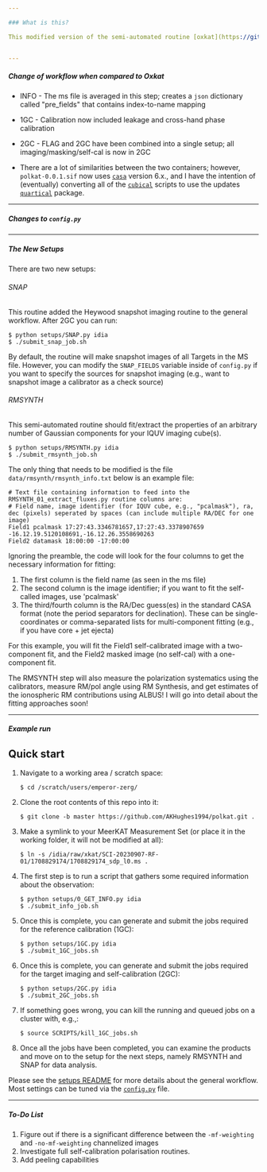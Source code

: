 ```yaml
--- 

### What is this?

This modified version of the semi-automated routine [oxkat](https://github.com/IanHeywood/oxkat) includes polarisation calibration and imaging. This assumes you are familiar with the oxkat workflow:


---
```

##### Change of workflow when compared to Oxkat

* INFO - The ms file is averaged in this step; creates a `json` dictionary called "pre_fields" that contains index-to-name mapping
* 1GC  - Calibration now included leakage and cross-hand phase calibration
* 2GC  - FLAG and 2GC have been combined into a single setup; all imaging/masking/self-cal is now in 2GC

    

* There are a lot of similarities between the two containers; however, `polkat-0.0.1.sif` now uses [`casa`](https://casa.nrao.edu/) version 6.x., and I have the intention of (eventually) converting all of the [`cubical`](https://github.com/ratt-ru/CubiCal) scripts to use the updates [`quartical`](https://github.com/ratt-ru/CubiCal) package. 


---
##### Changes to `config.py`



---
##### The New Setups

There are two new setups:

###### SNAP

This routine added the Heywood snapshot imaging routine to the general workflow. After 2GC you can run:
   ```
   $ python setups/SNAP.py idia
   $ ./submit_snap_job.sh
   ```
By default, the routine will make snapshot images of all Targets in the MS file. However, you can modify the `SNAP_FIELDS` variable inside of `config.py` if you want to specify the sources for snapshot imaging (e.g., want to snapshot image a calibrator as a check source)

###### RMSYNTH

This semi-automated routine should fit/extract the properties of an arbitrary number of Gaussian components for your IQUV imaging cube(s).
   ```
   $ python setups/RMSYNTH.py idia
   $ ./submit_rmsynth_job.sh
   ```
The only thing that needs to be modified is the file `data/rmsynth/rmsynth_info.txt` below is an example file:

```
# Text file containing information to feed into the RMSYNTH_01_extract_fluxes.py routine columns are:
# Field name, image identifier (for IQUV cube, e.g., "pcalmask"), ra, dec (pixels) seperated by spaces (can include multiple RA/DEC for one image)
Field1 pcalmask 17:27:43.3346781657,17:27:43.3378907659 -16.12.19.5120108691,-16.12.26.3558690263
Field2 datamask 18:00:00 -17:00:00
```

Ignoring the preamble, the code will look for the four columns to get the necessary information for fitting:
  1. The first column is the field name (as seen in the ms file)
  2. The second column is the image identifier; if you want to fit the self-called images, use 'pcalmask'
  3. The third/fourth column is the RA/Dec guess(es) in the standard CASA format (note the period separators for declination). These can be single-coordinates or comma-separated lists for multi-component fitting (e.g., if you have core + jet ejecta)

For this example, you will fit the Field1 self-calibrated image with a two-component fit, and the Field2 masked image (no self-cal) with a one-component fit.

The RMSYNTH step will also measure the polarization systematics using the calibrators, measure RM/pol angle using RM Synthesis, and get estimates of the ionospheric RM contributions using ALBUS! I will go into detail about the fitting approaches soon!

---
##### Example run

## Quick start

1. Navigate to a working area / scratch space:

   ```
   $ cd /scratch/users/emperor-zerg/
   ```

2. Clone the root contents of this repo into it:

   ```
   $ git clone -b master https://github.com/AKHughes1994/polkat.git .
   ```

3. Make a symlink to your MeerKAT Measurement Set (or place it in the working folder, it will not be modified at all):

   ```
   $ ln -s /idia/raw/xkat/SCI-20230907-RF-01/1708829174/1708829174_sdp_l0.ms .
   ```

4. The first step is to run a script that gathers some required information about the observation:

   ```
   $ python setups/0_GET_INFO.py idia
   $ ./submit_info_job.sh
   ```

5. Once this is complete, you can generate and submit the jobs required for the reference calibration (1GC):

   ```
   $ python setups/1GC.py idia
   $ ./submit_1GC_jobs.sh
   ```

6. Once this is complete, you can generate and submit the jobs required for the target imaging and self-calibration (2GC):

   ```
   $ python setups/2GC.py idia
   $ ./submit_2GC_jobs.sh
   ```

6. If something goes wrong, you can kill the running and queued jobs on a cluster with, e.g.,:

   ```
   $ source SCRIPTS/kill_1GC_jobs.sh
   ```

7. Once all the jobs have been completed, you can examine the products and move on to the setup for the next steps, namely RMSYNTH and SNAP for data analysis.

Please see the [setups README](setups/README.md) for more details about the general workflow. Most settings can be tuned via the [`config.py`](oxkat/config.py) file.

---
##### To-Do List

1. Figure out if there is a significant difference between the `-mf-weighting` and `-no-mf-weighting` channelized images
1. Investigate full self-calibration polarisation routines.
3. Add peeling capabilities

